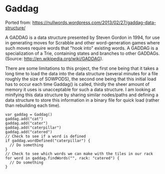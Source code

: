 # Gaddag

Ported from: https://nullwords.wordpress.com/2013/02/27/gaddag-data-structure/

A GADDAG is a data structure presented by Steven Gordon in 1994, for use in generating moves for Scrabble and other word-generation games where such moves require words that "hook into" existing words. A GADDAG is a specialization of a Trie, containing states and branches to other GADDAGs. (Source: http://en.wikipedia.org/wiki/GADDAG).

There are some limitations to this project, the first one being that it takes a long time to load the data into the data structure (several minutes for a file roughly the size of SOWPODS), the second one being that this initial load has to occur each time Gaddag() is called, thirdly the sheer amount of memory it uses is unacceptable for such a data structure. I am looking at minifying this data structure by sharing similar nodes/paths and defining a data structure to store this information in a binary file for quick load (rather than rebuilding each time).

	var gaddag = Gaddag()
	gaddag.add("cat")
	gaddag.add("cater")
	gaddag.add("caterpillar")
	gaddag.add("catered")
	// Check to see if a word is defined
	if gaddag.wordDefined("caterpillar") {
	  // Do something
	}
	// Check to see which words we can make with the tiles in our rack
	for word in gaddag.findWords("", rack: "catered") {
	  // Do something
	}

